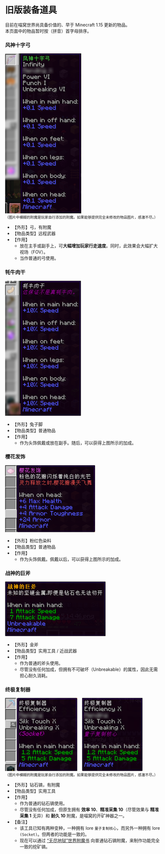 # 旧版装备道具

目前在喵窝世界尚具备价值的、早于 Minecraft 1.15 更新的物品。  
本页面中的物品暂时按（拼音）首字母排序。

### 风神十字弓

![风神十字弓](../../assets/images/items/legacy/风神十字弓.png)  
<small>（图片中模糊的附魔是玩家自行添加的附魔。如果能够提供完全未修改的物品图片，感激不尽。）</small>

* 【外形】弓，有附魔
* 【物品类型】远程武器
* 【作用】
  * 放在主手或副手上，可**大幅增加玩家行走速度**。同时，此效果会大幅扩大视场（FOV）。
  * 当作普通的弓使用。

### 牦牛肉干

![牦牛肉干](../../assets/images/items/legacy/牦牛肉干.png)

* 【外形】兔子脚
* 【物品类型】普通物品
* 【作用】
  * 作为头饰佩戴或放在副手。随后，可以获得上图所示的加成。

### 樱花发饰

![樱花发饰](../../assets/images/items/legacy/樱花发饰.png)

* 【外形】粉红色染料
* 【物品类型】普通物品
* 【作用】
  * 作为头饰佩戴。佩戴以后，可以获得上图所示的加成。

### 战神的巨斧

![樱花发饰](../../assets/images/items/legacy/战神的巨斧.png)

* 【外形】金斧
* 【物品类型】实用工具 / 近战武器
* 【作用】
  * 作为普通的斧头使用。
  * 尽管没有任何加成，但拥有不可破坏（Unbreakable）的属性，因此无需担心耐久消耗。

### 终极复制器

![终极复制器](../../assets/images/items/legacy/终极复制器.png)  
<small>（图片中模糊的附魔是玩家自行添加的附魔。如果能够提供完全未修改的物品图片，感激不尽。）</small>

* 【外形】钻石镐，有附魔
* 【物品类型】实用工具
* 【作用】
  * 作为普通的钻石镐使用。
  * 尽管没有任何加成，但原生拥有 **效率 10**、**精准采集 10**（尽管效果与 **精准采集 1** 无异）和 **耐久 10** 附魔，是喵窝的开矿神器之一。
* 【备注】
  * 该工具已知有两种变种，一种拥有 lore `量子复制核心`，而另外一种拥有 lore `(Socket)`。但两者的功能是一致的。
  * 现在可以通过 [“无尽地狱”世界附魔书](inf/items.md#附魔与消魔) 向普通钻石镐附魔，来制作功能完全一致的挖矿镐。